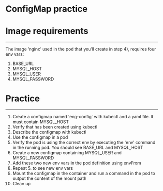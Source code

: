 ConfigMap practice
==================

# Image requirements
------------------

The image 'nginx' used in the pod that you'll create in step 4), requires four env vars:
1) BASE_URL
2) MYSQL_HOST
3) MYSQL_USER
4) MYSQL_PASSWORD

# Practice
------------------

1) Create a configmap named 'eng-config' with kubectl and a yaml file. It must contain MYSQL_HOST
2) Verify that has been created using kubectl
3) Describe the configmap with kubectl
4) Use the configmap in a pod
5) Verify the pod is using the correct env by executing the 'env' command in the running pod. You should see BASE_URL and MYSQL_HOST
6) Create a new configmap containing MYSQL_USER and MYSQL_PASSWORD
7) Add these two new env vars in the pod definition using envFrom
8) Repeat 5. to see new env vars
9) Mount the configmap in the container and run a command in the pod to output the content of the mount path
10) Clean up
